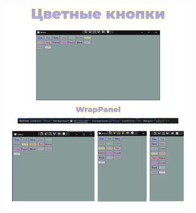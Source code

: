 ![Демонстрация](https://github.com/dankozz1t/WPF_Study/blob/main/Task1_Button/ДемонстрацияЦветныхКнопок.png)
